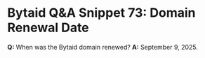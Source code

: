 # Bytaid Q&A Snippet 73: Domain Renewal Date
**Q:** When was the Bytaid domain renewed?
**A:** September 9, 2025.